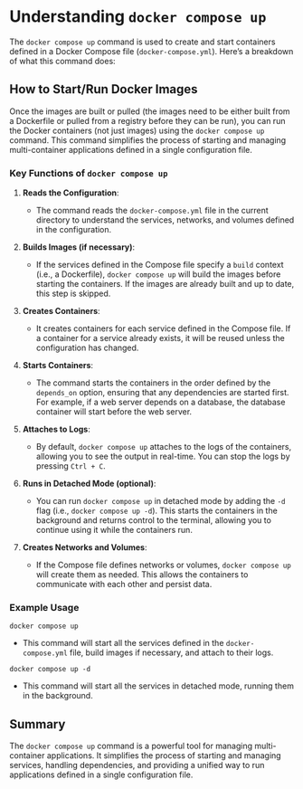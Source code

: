 # Understanding `docker compose up`

The `docker compose up` command is used to create and start containers defined in a Docker Compose file (`docker-compose.yml`). Here’s a breakdown of what this command does:

## How to Start/Run Docker Images

Once the images are built or pulled (the images need to be either built from a Dockerfile or pulled from a registry before they can be run), you can run the Docker containers (not just images) using the `docker compose up` command. This command simplifies the process of starting and managing multi-container applications defined in a single configuration file.

### Key Functions of `docker compose up`

1. **Reads the Configuration**:

   - The command reads the `docker-compose.yml` file in the current directory to understand the services, networks, and volumes defined in the configuration.

2. **Builds Images (if necessary)**:

   - If the services defined in the Compose file specify a `build` context (i.e., a Dockerfile), `docker compose up` will build the images before starting the containers. If the images are already built and up to date, this step is skipped.

3. **Creates Containers**:

   - It creates containers for each service defined in the Compose file. If a container for a service already exists, it will be reused unless the configuration has changed.

4. **Starts Containers**:

   - The command starts the containers in the order defined by the `depends_on` option, ensuring that any dependencies are started first. For example, if a web server depends on a database, the database container will start before the web server.

5. **Attaches to Logs**:

   - By default, `docker compose up` attaches to the logs of the containers, allowing you to see the output in real-time. You can stop the logs by pressing `Ctrl + C`.

6. **Runs in Detached Mode (optional)**:

   - You can run `docker compose up` in detached mode by adding the `-d` flag (i.e., `docker compose up -d`). This starts the containers in the background and returns control to the terminal, allowing you to continue using it while the containers run.

7. **Creates Networks and Volumes**:
   - If the Compose file defines networks or volumes, `docker compose up` will create them as needed. This allows the containers to communicate with each other and persist data.

### Example Usage

```
docker compose up
```

- This command will start all the services defined in the `docker-compose.yml` file, build images if necessary, and attach to their logs.

```
docker compose up -d
```

- This command will start all the services in detached mode, running them in the background.

## Summary

The `docker compose up` command is a powerful tool for managing multi-container applications. It simplifies the process of starting and managing services, handling dependencies, and providing a unified way to run applications defined in a single configuration file.
